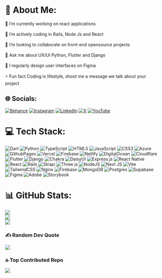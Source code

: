 # 💫 About Me:
🔭 I’m currently working on react applications<br><br>🌱 I’m actively coding in Rails, Node Js and React<br><br>👯 I’m looking to collaborate on front-end opensource projects<br><br>💬 Ask me about UX/UI Python, Flutter and Django<br><br>📝 I regularly design user interfaces on Figma<br><br>⚡ Fun fact Coding is lifestyle, shoot me a message we talk about your project<br>


## 🌐 Socials:
[![Behance](https://img.shields.io/badge/Behance-1769ff?logo=behance&logoColor=white)](https://behance.net/derrickomondi20) [![Instagram](https://img.shields.io/badge/Instagram-%23E4405F.svg?logo=Instagram&logoColor=white)](https://instagram.com/derizantoney) [![LinkedIn](https://img.shields.io/badge/LinkedIn-%230077B5.svg?logo=linkedin&logoColor=white)](https://linkedin.com/in/derrick-omondi-9342ba159) [![X](https://img.shields.io/badge/X-black.svg?logo=X&logoColor=white)](https://x.com/deriz_antoney) [![YouTube](https://img.shields.io/badge/YouTube-%23FF0000.svg?logo=YouTube&logoColor=white)](https://youtube.com/@DerrickOsano) 

# 💻 Tech Stack:
![Dart](https://img.shields.io/badge/dart-%230175C2.svg?style=plastic&logo=dart&logoColor=white) ![Python](https://img.shields.io/badge/python-3670A0?style=plastic&logo=python&logoColor=ffdd54) ![TypeScript](https://img.shields.io/badge/typescript-%23007ACC.svg?style=plastic&logo=typescript&logoColor=white) ![HTML5](https://img.shields.io/badge/html5-%23E34F26.svg?style=plastic&logo=html5&logoColor=white) ![JavaScript](https://img.shields.io/badge/javascript-%23323330.svg?style=plastic&logo=javascript&logoColor=%23F7DF1E) ![CSS3](https://img.shields.io/badge/css3-%231572B6.svg?style=plastic&logo=css3&logoColor=white) ![Azure](https://img.shields.io/badge/azure-%230072C6.svg?style=plastic&logo=microsoftazure&logoColor=white) ![GithubPages](https://img.shields.io/badge/github%20pages-121013?style=plastic&logo=github&logoColor=white) ![Vercel](https://img.shields.io/badge/vercel-%23000000.svg?style=plastic&logo=vercel&logoColor=white) ![Firebase](https://img.shields.io/badge/firebase-%23039BE5.svg?style=plastic&logo=firebase) ![Netlify](https://img.shields.io/badge/netlify-%23000000.svg?style=plastic&logo=netlify&logoColor=#00C7B7) ![DigitalOcean](https://img.shields.io/badge/DigitalOcean-%230167ff.svg?style=plastic&logo=digitalOcean&logoColor=white) ![Cloudflare](https://img.shields.io/badge/Cloudflare-F38020?style=plastic&logo=Cloudflare&logoColor=white) ![Flutter](https://img.shields.io/badge/Flutter-%2302569B.svg?style=plastic&logo=Flutter&logoColor=white) ![Django](https://img.shields.io/badge/django-%23092E20.svg?style=plastic&logo=django&logoColor=white) ![Chakra](https://img.shields.io/badge/chakra-%234ED1C5.svg?style=plastic&logo=chakraui&logoColor=white) ![DaisyUI](https://img.shields.io/badge/daisyui-5A0EF8?style=plastic&logo=daisyui&logoColor=white) ![Express.js](https://img.shields.io/badge/express.js-%23404d59.svg?style=plastic&logo=express&logoColor=%2361DAFB) ![React Native](https://img.shields.io/badge/react_native-%2320232a.svg?style=plastic&logo=react&logoColor=%2361DAFB) ![React](https://img.shields.io/badge/react-%2320232a.svg?style=plastic&logo=react&logoColor=%2361DAFB) ![Rails](https://img.shields.io/badge/rails-%23CC0000.svg?style=plastic&logo=ruby-on-rails&logoColor=white) ![Strapi](https://img.shields.io/badge/strapi-%232E7EEA.svg?style=plastic&logo=strapi&logoColor=white) ![Three js](https://img.shields.io/badge/threejs-black?style=plastic&logo=three.js&logoColor=white) ![NodeJS](https://img.shields.io/badge/node.js-6DA55F?style=plastic&logo=node.js&logoColor=white) ![Next JS](https://img.shields.io/badge/Next-black?style=plastic&logo=next.js&logoColor=white) ![Vite](https://img.shields.io/badge/vite-%23646CFF.svg?style=plastic&logo=vite&logoColor=white) ![TailwindCSS](https://img.shields.io/badge/tailwindcss-%2338B2AC.svg?style=plastic&logo=tailwind-css&logoColor=white) ![Nginx](https://img.shields.io/badge/nginx-%23009639.svg?style=plastic&logo=nginx&logoColor=white) ![Firebase](https://img.shields.io/badge/Firebase-039BE5?style=plastic&logo=Firebase&logoColor=white) ![MongoDB](https://img.shields.io/badge/MongoDB-%234ea94b.svg?style=plastic&logo=mongodb&logoColor=white) ![Postgres](https://img.shields.io/badge/postgres-%23316192.svg?style=plastic&logo=postgresql&logoColor=white) ![Supabase](https://img.shields.io/badge/Supabase-3ECF8E?style=plastic&logo=supabase&logoColor=white) ![Figma](https://img.shields.io/badge/figma-%23F24E1E.svg?style=plastic&logo=figma&logoColor=white) ![Adobe](https://img.shields.io/badge/adobe-%23FF0000.svg?style=plastic&logo=adobe&logoColor=white) ![Storybook](https://img.shields.io/badge/-Storybook-FF4785?style=plastic&logo=storybook&logoColor=white)
# 📊 GitHub Stats:
![](https://github-readme-stats.vercel.app/api?username=DerrickAntoney&theme=algolia&hide_border=true&include_all_commits=false&count_private=false)<br/>
![](https://github-readme-streak-stats.herokuapp.com/?user=DerrickAntoney&theme=algolia&hide_border=true)<br/>
![](https://github-readme-stats.vercel.app/api/top-langs/?username=DerrickAntoney&theme=algolia&hide_border=true&include_all_commits=false&count_private=false&layout=compact)


### ✍️ Random Dev Quote
![](https://quotes-github-readme.vercel.app/api?type=horizontal&theme=radical)

### 🔝 Top Contributed Repo
![](https://github-contributor-stats.vercel.app/api?username=DerrickAntoney&limit=5&theme=algolia&combine_all_yearly_contributions=true)


<!-- Proudly created with GPRM ( https://gprm.itsvg.in ) -->
